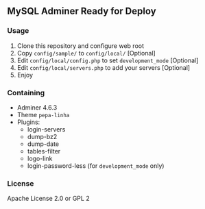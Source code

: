 ## MySQL Adminer Ready for Deploy

### Usage
1. Clone this repository and configure web root
1. Copy `config/sample/` to `config/local/` [Optional]
1. Edit `config/local/config.php` to set `development_mode` [Optional]
1. Edit `config/local/servers.php` to add your servers [Optional]
1. Enjoy

### Containing
* Adminer 4.6.3
* Theme `pepa-linha`
* Plugins:
    - login-servers
    - dump-bz2
    - dump-date
    - tables-filter
    - logo-link
    - login-password-less (for `development_mode` only)

### License
Apache License 2.0 or GPL 2
